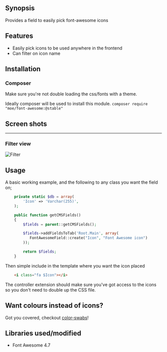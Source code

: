 ## Synopsis
Provides a field to easily pick font-awesome icons

## Features
* Easily pick icons to be used anywhere in the frontend
* Can filter on icon name

## Installation

### Composer
Make sure you're not double loading the css/fonts with a theme.

Ideally composer will be used to install this module. 
```composer require "moe/font-awesome:@stable"```

## Screen shots


---------------------------------------
### Filter view
![Filter](https://raw.githubusercontent.com/peavers/silverstripe-font-awesome/master/images/screens/screenshot.png "Filter")

## Usage
A basic working example, and the following to any class you want the field on; 

```php
    private static $db = array(
        'Icon' => 'Varchar(255)',
    );

    public function getCMSFields()
    {
        $fields = parent::getCMSFields();

        $fields->addFieldsToTab('Root.Main', array(
           FontAwesomeField::create("Icon", "Font Awesome icon")
        ));

        return $fields;
    }
```

Then simple include in the template where you want the icon placed
```html
    <i class="fa $Icon"></i>  
```

The controller extension should make sure you've got access to the icons so you don't need to double up the CSS file. 

## Want colours instead of icons? 
Got you covered, checkout [color-swabs](https://github.com/peavers/silverstripe-color-swabs)!

## Libraries used/modified
* Font Awesome 4.7
